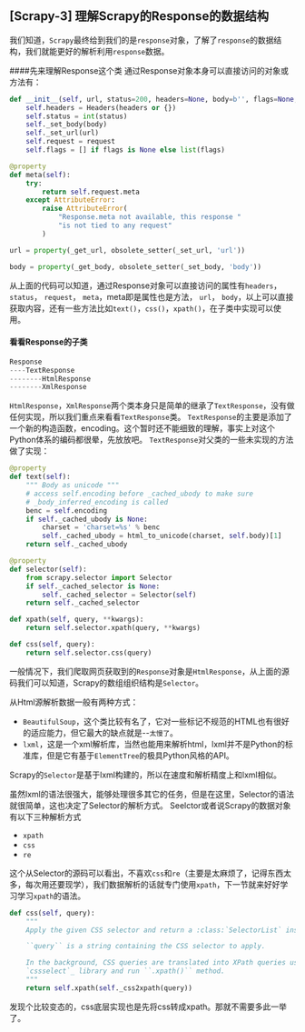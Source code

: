 
## [Scrapy-3] 理解Scrapy的Response的数据结构


﻿我们知道，`Scrapy`最终给到我们的是`response`对象，了解了`response`的数据结构，我们就能更好的解析利用`response`数据。

####先来理解Response这个类
通过Response对象本身可以直接访问的对象或方法有：
```python
def __init__(self, url, status=200, headers=None, body=b'', flags=None, request=None):
    self.headers = Headers(headers or {})
    self.status = int(status)
    self._set_body(body)
    self._set_url(url)
    self.request = request
    self.flags = [] if flags is None else list(flags)

@property
def meta(self):
    try:
        return self.request.meta
    except AttributeError:
        raise AttributeError(
            "Response.meta not available, this response "
            "is not tied to any request"
        )

url = property(_get_url, obsolete_setter(_set_url, 'url'))

body = property(_get_body, obsolete_setter(_set_body, 'body'))
```
从上面的代码可以知道，通过Response对象可以直接访问的属性有`headers`，`status`， `request`， `meta`，meta即是属性也是方法， `url`， `body`，以上可以直接获取内容，还有一些方法比如`text()`，`css()`，`xpath()`，在子类中实现可以使用。

#### 看看Response的子类
```python
Response
----TextResponse
--------HtmlResponse
--------XmlResponse
```
`HtmlResponse`，`XmlResponse`两个类本身只是简单的继承了`TextResponse`，没有做任何实现，所以我们重点来看看`TextResponse`类。
`TextResponse`的主要是添加了一个新的构造函数，encoding。这个暂时还不能细致的理解，事实上对这个Python体系的编码都很晕，先放放吧。
`TextResponse`对父类的一些未实现的方法做了实现：
```python
@property
def text(self):
    """ Body as unicode """
    # access self.encoding before _cached_ubody to make sure
    # _body_inferred_encoding is called
    benc = self.encoding
    if self._cached_ubody is None:
        charset = 'charset=%s' % benc
        self._cached_ubody = html_to_unicode(charset, self.body)[1]
    return self._cached_ubody

@property
def selector(self):
    from scrapy.selector import Selector
    if self._cached_selector is None:
        self._cached_selector = Selector(self)
    return self._cached_selector

def xpath(self, query, **kwargs):
    return self.selector.xpath(query, **kwargs)

def css(self, query):
    return self.selector.css(query)
```
一般情况下，我们爬取网页获取到的`Response`对象是`HtmlResponse`，从上面的源码我们可以知道，Scrapy的数组组织结构是`Selector`。

从Html源解析数据一般有两种方式：

- `BeautifulSoup`，这个类比较有名了，它对一些标记不规范的HTML也有很好的适应能力，但它最大的缺点就是--`太慢了`。
- `lxml`，这是一个xml解析库，当然也能用来解析html，lxml并不是Python的标准库，但是它有基于`ElementTree`的极具Python风格的API。

Scrapy的`Selector`是基于lxml构建的，所以在速度和解析精度上和lxml相似。

虽然lxml的语法很强大，能够处理很多其它的任务，但是在这里，Selector的语法就很简单，这也决定了Selector的解析方式。
Seelctor或者说Scrapy的数据对象有以下三种解析方式

- ﻿`xpath`
- `css`
- `re`

这个从Selector的源码可以看出，不喜欢`css`和`re`（主要是太麻烦了，记得东西太多，每次用还要现学），我们数据解析的话就专门使用`xpath`，下一节就来好好学习学习`xpath`的语法。

```python
def css(self, query):
    """
    Apply the given CSS selector and return a :class:`SelectorList` instance.

    ``query`` is a string containing the CSS selector to apply.

    In the background, CSS queries are translated into XPath queries using
    `cssselect`_ library and run ``.xpath()`` method.
    """
    return self.xpath(self._css2xpath(query))
```
发现个比较变态的，css底层实现也是先将css转成xpath。那就不需要多此一举了。




